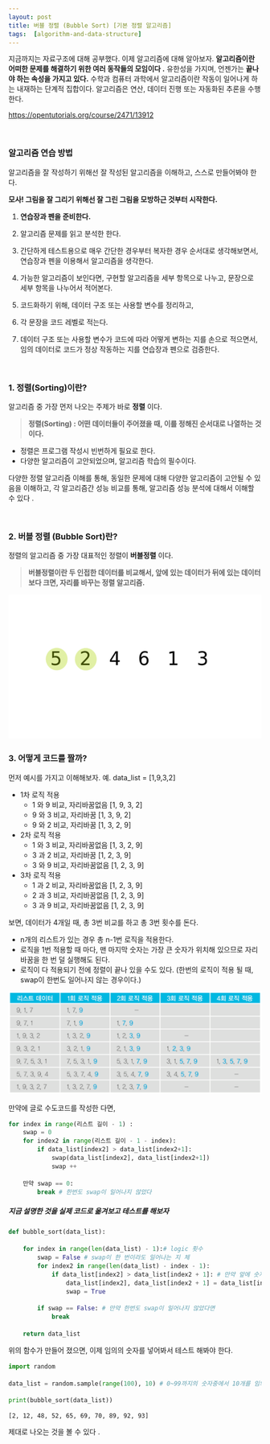 ```yaml
---
layout: post
title: 버블 정렬 (Bubble Sort) [기본 정렬 알고리즘]
tags:  [algorithm-and-data-structure]
---
```


지금까지는 자료구조에 대해 공부했다. 이제 알고리즘에 대해 알아보자. **알고리즘이란 어떠한 문제를 해결하기 위한 여러 동작들의 모임이다 .** 유한성을 가지며, 언젠가는 **끝나야 하는 속성을 가지고 있다.** 수학과 컴퓨터 과학에서 알고리즘이란 작동이 일어나게 하는 내재하는 단계적 집합이다. 알고리즘은 연산, 데이터 진행 또는 자동화된 추론을 수행한다.

https://opentutorials.org/course/2471/13912

&nbsp;

### 알고리즘 연습 방법
알고리즘을 잘 작성하기 위해선 잘 작성된 알고리즘을 이해하고, 스스로 만들어봐야 한다.

**모사! 그림을 잘 그리기 위해선 잘 그린 그림을 모방하근 것부터 시작한다.**

1. **연습장과 펜을 준비한다.**


2. 알고리즘 문제를 읽고 분석한 한다.


3. 간단하게 테스트용으로 매우 간단한 경우부터 복자한 경우 순서대로 생각해보면서, 연습장과 펜을 이용해서 알고리즘을 생각한다.


4. 가능한 알고리즘이 보인다면, 구현할 알고리즘을 세부 항목으로 나누고, 문장으로 세부 항목을 나누어서 적어본다.


5. 코드화하기 위해, 데이터 구조 또는 사용할 변수를 정리하고,


6. 각 문장을 코드 레벨로 적는다.


7. 데이터 구조 또는 사용할 변수가 코드에 따라 어떻게 변하는 지를 손으로 적으면서, 임의 데이터로 코드가 정상 작동하는 지를 연습장과 펜으로 검증한다.

&nbsp;

### 1. 정렬(Sorting)이란?

알고리즘 중 가장 먼저 나오는 주제가 바로 **정렬** 이다.

> **정렬(Sorting) : 어떤 데이터들이 주어졌을 때, 이를 정해진 순서대로 나열하는 것이다.**

* 정렬은 프로그램 작성시 빈번하게 필요로 한다.
* 다양한 알고리즘이 고안되었으며, 알고리즘 학습의 필수이다.

다양한 정렬 알고리즘 이해를 통해, 동일한 문제에 대해 다양한 알고리즘이 고안될 수 있음을 이해하고, 각 알고리즘간 성능 비교를 통해, 알고리즘 성능 분석에 대해서 이해할 수 있다 .

&nbsp;

### 2. 버블 정렬 (Bubble Sort)란?
정렬의 알고리즘 중 가장 대표적인 정렬이 **버블정렬** 이다.

> **버블정렬이란 두 인접한 데이터를 비교해서, 앞에 있는 데이터가 뒤에 있는 데이터보다 크면, 자리를 바꾸는 정렬 알고리즘.**


![Alt text](/public/post/2020_01_01_bubble_sort/bubble_sort.gif)

### 3. 어떻게 코드를 짤까?

먼저 예시를 가지고 이해해보자.
예. data_list = [1,9,3,2]

* 1차 로직 적용
    * 1 와 9 비교, 자리바꿈없음 [1, 9, 3, 2]
    * 9 와 3 비교, 자리바꿈 [1, 3, 9, 2]
    * 9 와 2 비교, 자리바꿈 [1, 3, 2, 9]
* 2차 로직 적용
    * 1 와 3 비교, 자리바꿈없음 [1, 3, 2, 9]
    * 3 과 2 비교, 자리바꿈 [1, 2, 3, 9]
    * 3 와 9 비교, 자리바꿈없음 [1, 2, 3, 9]
* 3차 로직 적용
    * 1 과 2 비교, 자리바꿈없음 [1, 2, 3, 9]
    * 2 과 3 비교, 자리바꿈없음 [1, 2, 3, 9]
    * 3 과 9 비교, 자리바꿈없음 [1, 2, 3, 9]

보면, 데이터가 4개일 때, 총 3번 비교를 하고 총 3번 횟수를 돈다.

* n개의 리스트가 있는 경우 총 n-1번 로직을 적용한다.
* 로직을 1번 적용할 때 마다, 맨 마지막 숫자는 가장 큰 숫자가 위치해 있으므로 자리바꿈을 한 번 덜 실행해도 된다.
* 로직이 다 적용되기 전에 정렬이 끝나 있을 수도 있다. (한번의 로직이 적용 될 때, swap이 한번도 일어나지 않는 경우이다.)

![Alt text](/public/post/2020_01_01_bubble_sort/bubblealgo.png)

만약에 글로 수도코드를 작성한 다면,

~~~python
for index in range(리스트 길이 - 1) :
    swap = 0
    for index2 in range(리스트 길이 - 1 - index):
        if data_list[index2] > data_list[index2+1]:
            swap(data_list[index2], data_list[index2+1])
            swap ++

    만약 swap == 0:
        break # 한번도 swap이 일어나지 않았다
~~~

##### 지금 설명한 것을 실제 코드로 옮겨보고 테스트를 해보자

~~~python
def bubble_sort(data_list):

    for index in range(len(data_list) - 1):# logic 횟수
        swap = False # swap이 한 번이라도 일어나는 지 체
        for index2 in range(len(data_list) - index - 1):
            if data_list[index2] > data_list[index2 + 1]: # 만약 앞에 숫자가 더 크다면
                data_list[index2], data_list[index2 + 1] = data_list[index2 + 1], data_list[index2]
                swap = True

        if swap == False: # 만약 한번도 swap이 일어나지 않았다면
            break

    return data_list
~~~

위의 함수가 만들어 졌으면, 이제 임의의 숫자를 넣어봐서 테스트 해봐야 한다.
~~~python
import random

data_list = random.sample(range(100), 10) # 0~99까지의 숫자중에서 10개를 임의로 추출한다.

print(bubble_sort(data_list))
~~~

~~~
[2, 12, 48, 52, 65, 69, 70, 89, 92, 93]
~~~
제대로 나오는 것을 볼 수 있다 .
